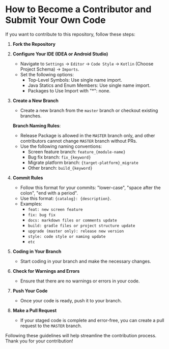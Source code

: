 # How to Become a Contributor and Submit Your Own Code

If you want to contribute to this repository, follow these steps:

1. **Fork the Repository**

2. **Configure Your IDE (IDEA or Android Studio)**
    - Navigate to `Settings` -> `Editor` -> `Code Style` -> `Kotlin` (Choose Project Schema) -> `Imports`.
    - Set the following options:
        - Top-Level Symbols: Use single name import.
        - Java Statics and Enum Members: Use single name import.
        - Packages to Use Import with "*": none.

3. **Create a New Branch**
    - Create a new branch from the `master` branch or checkout existing branches.

   **Branch Naming Rules**:
    - Release Package is allowed in the `MASTER` branch only, and other contributors cannot change `MASTER` branch without PRs.
    - Use the following naming conventions:
        - Screen feature branch: `feature_{module-name}`
        - Bug fix branch: `fix_{keyword}`
        - Migrate platform branch: `{target-platform}_migrate`
        - Other branch: `build_{keyword}`

4. **Commit Rules**
    - Follow this format for your commits: "lower-case", "space after the colon", "end with a period".
    - Use this format: `{catalog}: {description}`.
    - Examples:
        - `feat: new screen feature`
        - `fix: bug fix`
        - `docs: markdown files or comments update`
        - `build: gradle files or project structure update`
        - `upgrade (master only): release new version`
        - `style: code style or naming update`
        - `etc`

5. **Coding in Your Branch**
    - Start coding in your branch and make the necessary changes.

6. **Check for Warnings and Errors**
    - Ensure that there are no warnings or errors in your code.

7. **Push Your Code**
    - Once your code is ready, push it to your branch.

8. **Make a Pull Request**
    - If your staged code is complete and error-free, you can create a pull request to the `MASTER` branch.

Following these guidelines will help streamline the contribution process. Thank you for your contribution!